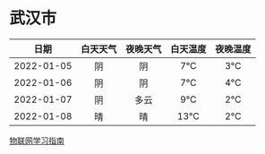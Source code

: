 # 武汉市
|日期|白天天气|夜晚天气|白天温度|夜晚温度|
|:--:|:--:|:--:|:--:|:--:|
|2022-01-05|阴|阴|7℃|3℃|
|2022-01-06|阴|阴|7℃|4℃|
|2022-01-07|阴|多云|9℃|2℃|
|2022-01-08|晴|晴|13℃|2℃|
 
[物联网学习指南](http://doc.lziqi.top/IoT)
